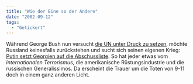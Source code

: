 ```yaml
---
title: "Wie der Eine so der Andere"
date: "2002-09-12"
tags:
  - "Getickert"
---
```


Während George Bush nun versucht [die UN unter Druck zu setzen](http://news.bbc.co.uk/1/hi/world/middle_east/2252329.stm), möchte Russland keinesfalls zurückstehen und sucht sich seinen eigenen Krieg: [Putin setzt Georgien auf die Abschussliste](http://news.bbc.co.uk/1/hi/world/europe/2253349.stm). So hat jeder etwas vom _internationalen Terrorismus_, die amerikanische Rüstungsindustrie und die russischen Generalissimos. Da erscheint die Trauer um die Toten von 9-11 doch in einem ganz anderen Licht.
